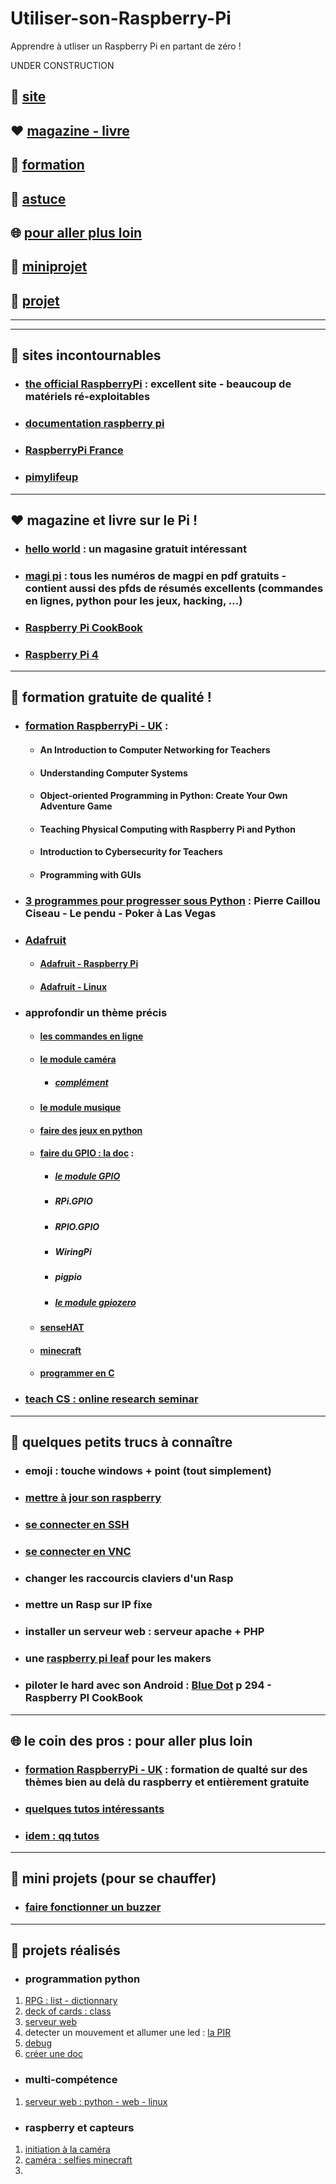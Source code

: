 # Utiliser-son-Raspberry-Pi
Apprendre à utliser un Raspberry Pi en partant de zéro !

UNDER CONSTRUCTION


## 🌈 [site](#site)

## ❤️ [magazine - livre](#magazine)

## 🚀 [formation](#formation)

## 📢 [astuce](#astuce)

## 🌐 [pour aller plus loin](#loin)

## 🔱 [miniprojet](#miniprojet)

## 👷 [projet](#projet)


------------------------------------------------------------------------------------------------
------------------------------------------------------------------------------------------------

## <a name="site"></a> 🌈 sites incontournables
* ### [the official RaspberryPi](https://www.raspberrypi.org/) : excellent site - beaucoup de matériels ré-exploitables
* ### [documentation raspberry pi](https://www.raspberrypi.org/documentation/)
* ### [RaspberryPi France](https://www.raspberrypi-france.fr/)
* ### [pimylifeup](https://pimylifeup.com/)

------------------------------------------------------------------------------------------------

## <a name="magazine"></a> ❤️ magazine et livre sur le Pi !
* ### [hello world](https://helloworld.raspberrypi.org/) : un magasine gratuit intéressant
* ### [magi pi](https://www.framboise314.fr/publications-revues-magazines-livres-e-books-et-articles-sur-le-raspberry-pi/the-magpi/) : tous les numéros de magpi en pdf gratuits - contient aussi des pfds de résumés excellents (commandes en lignes, python pour les jeux, hacking, ...)
* ### [Raspberry Pi CookBook](http://shop.oreilly.com/product/0636920196372.do)
* ### [Raspberry Pi 4](https://www.editions-eni.fr/livre/raspberry-pi-4-exploitez-tout-le-potentiel-de-votre-nano-ordinateur-inclus-un-projet-de-station-meteo-9782409022081)

------------------------------------------------------------------------------------------------

## <a name="formation"></a> 🚀 formation gratuite de qualité !
* ### [formation RaspberryPi - UK](https://www.raspberrypi.org/training/online/) :
  * #### An Introduction to Computer Networking for Teachers
  * #### Understanding Computer Systems
  * #### Object-oriented Programming in Python: Create Your Own Adventure Game
  * #### Teaching Physical Computing with Raspberry Pi and Python
  * #### Introduction to Cybersecurity for Teachers
  * #### Programming with GUIs
* ### [3 programmes pour progresser sous Python]() : Pierre Caillou Ciseau - Le pendu - Poker à Las Vegas

* ### [Adafruit](https://learn.adafruit.com/)
  * #### [Adafruit - Raspberry Pi](https://learn.adafruit.com/series/learn-raspberry-pi)
  * #### [Adafruit - Linux](https://learn.adafruit.com/series/learn-linux-with-raspberry-pi)

* ### approfondir un thème précis
  * #### [les commandes en ligne](https://www.framboise314.fr/docs/MagPi_Essentials_Bash_v1.pdf)
  * #### [le module caméra](https://www.framboise314.fr/docs/Essentials_Camera_v1.pdf)
    * ##### [complément](https://www.raspberrypi.org/documentation/raspbian/applications/camera.md)
  * #### [le module musique](https://www.framboise314.fr/docs/Essentials_Sonic_Pi-v1.pdf)
  * #### [faire des jeux en python](https://www.framboise314.fr/docs/MagPi_Essentials_Games_v1.pdf)
  * #### [faire du GPIO : la doc](https://www.raspberrypi.org/documentation/usage/gpio/) :
    * ##### [le module GPIO](https://www.framboise314.fr/docs/Essentials_GPIOZero_v1.pdf) 
    * ##### RPi.GPIO
    * ##### RPIO.GPIO
    * ##### WiringPi 
    * ##### pigpio
    * ##### [le module gpiozero](https://gpiozero.readthedocs.io/en/stable/)
  * #### [senseHAT](https://www.framboise314.fr/docs/Essentials_SenseHAT_v1.pdf)  
  * #### [minecraft](https://framboise314.fr/docs/Essentials_Minecraft_v1.pdf)
  * #### [programmer en C](https://www.framboise314.fr/docs/Essentials_C_v1.pdf)  
  
 * ### [teach CS : online research seminar](https://www.raspberrypi.org/computing-education-research-online-seminars/) 

------------------------------------------------------------------------------------------------
  
## <a name="astuce"></a> 📢 quelques petits trucs à connaître
* ### emoji : touche windows + point (tout simplement)
* ### [mettre à jour son raspberry](https://angristan.fr/mettre-a-jour-raspberry-pi-sous-raspbian/)
* ### [se connecter en SSH](https://www.raspberrypi-france.fr/guide/connecter-ssh-raspbian/)
* ### [se connecter en VNC]()
* ### changer les raccourcis claviers d'un Rasp
* ### mettre un Rasp sur IP fixe
* ### installer un serveur web : serveur apache + PHP
* ### une [raspberry pi leaf](https://github.com/Math13Net/Utiliser-son-Raspberry-Pi/blob/master/rpiblusleaf16.pdf) pour les makers
* ### piloter le hard avec son Android : [Blue Dot](https://bluedot.readthedocs.io/en/latest/index.html) p 294 - Raspberry PI CookBook
-------------------------------------------------------------------------------------------------

## <a name="loin"></a> 🌐 le coin des pros : pour aller plus loin
* ### [formation RaspberryPi - UK](https://www.raspberrypi.org/training/online/) : formation de qualté sur des thèmes bien au delà du raspberry et entièrement gratuite
* ### [quelques tutos intéressants](https://raspberry-pi.fr/tutoriels/)
* ### [idem : qq tutos](https://www.freecodecamp.org/)

-------------------------------------------------------------------------------------------------

## <a name="miniprojet"></a> 🔱 mini projets (pour se chauffer)
* ### [faire fonctionner un buzzer](https://github.com/Math13Net/Utiliser-son-Raspberry-Pi/blob/master/buzzer.py)

-------------------------------------------------------------------------------------------------

## <a name="projet"></a> 👷 projets réalisés
* ### programmation python
1. [RPG : list - dictionnary](https://projects.raspberrypi.org/en/projects/rpg)
2. [deck of cards : class](https://projects.raspberrypi.org/en/projects/deck-of-cards) 
3. [serveur web](https://projects.raspberrypi.org/en/projects/python-web-server-with-flask)
4. detecter un mouvement et allumer une led : [la PIR](https://www.mbtechworks.com/projects/pir-motion-sensor-with-raspberry-pi.html)
5. [debug](https://projects.raspberrypi.org/en/projects/test-detectives)
6. [créer une doc](https://projects.raspberrypi.org/en/projects/documenting-your-code)


* ### multi-compétence
1. [serveur web : python - web - linux](https://projects.raspberrypi.org/en/projects/python-web-server-with-flask)

* ### raspberry et capteurs
1. [initiation à la caméra](https://projects.raspberrypi.org/en/projects/getting-started-with-picamera)
2. [caméra : selfies minecraft](https://projects.raspberrypi.org/en/projects/minecraft-selfies)
3. []()
